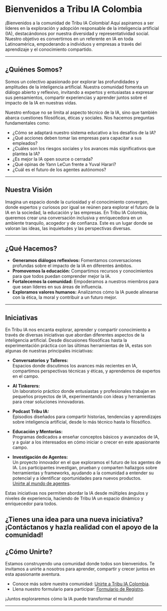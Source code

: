 # Bienvenidos a Tribu IA Colombia

¡Bienvenidos a la comunidad de Tribu IA Colombia! Aquí aspiramos a ser líderes en la exploración y adopción responsable de la inteligencia artificial (IA), destacándonos por nuestra diversidad y representatividad social. Nuestro objetivo es convertirnos en un referente en IA en toda Latinoamérica, empoderando a individuos y empresas a través del aprendizaje y el conocimiento compartido.

---

## ¿Quiénes Somos?

Somos un colectivo apasionado por explorar las profundidades y amplitudes de la inteligencia artificial. Nuestra comunidad fomenta un diálogo abierto y reflexivo, invitando a expertos y entusiastas a expresar sus pensamientos, compartir experiencias y aprender juntos sobre el impacto de la IA en nuestras vidas.

Nuestro enfoque no se limita al aspecto técnico de la IA, sino que también abarca cuestiones filosóficas, éticas y sociales. Nos hacemos preguntas fundamentales como:

- ¿Cómo se adaptará nuestro sistema educativo a los desafíos de la IA?
- ¿Qué acciones deben tomar las empresas para capacitar a sus empleados?
- ¿Cuáles son los riesgos sociales y los avances más significativos que plantea la IA?
- ¿Es mejor la IA open source o cerrada?
- ¿Qué opinas de Yann LeCun frente a Yuval Harari?
- ¿Cuál es el futuro de los agentes autónomos?

---

## Nuestra Visión

Imagina un espacio donde la curiosidad y el conocimiento convergen, donde expertos y curiosos por igual se reúnen para explorar el futuro de la IA en la sociedad, la educación y las empresas. En Tribu IA Colombia, queremos crear una conversación inclusiva y enriquecedora en un ambiente tranquilo, acogedor y de confianza. Este es un lugar donde se valoran las ideas, las inquietudes y las perspectivas diversas.

---

## ¿Qué Hacemos?

- **Generamos diálogos reflexivos:** Fomentamos conversaciones profundas sobre el impacto de la IA en diferentes ámbitos.
- **Promovemos la educación:** Compartimos recursos y conocimientos para que todos puedan comprender mejor la IA.
- **Fortalecemos la comunidad:** Empoderamos a nuestros miembros para que sean líderes en sus áreas de influencia.
- **Exploramos valores humanos:** Analizamos cómo la IA puede alinearse con la ética, la moral y contribuir a un futuro mejor.

---

## Iniciativas

En Tribu IA nos encanta explorar, aprender y compartir conocimiento a través de diversas iniciativas que abordan diferentes aspectos de la inteligencia artificial. Desde discusiones filosóficas hasta la experimentación práctica con las últimas herramientas de IA, estas son algunas de nuestras principales iniciativas:

- **Conversatorios y Talleres:**  
  Espacios donde discutimos los avances más recientes en IA, compartimos perspectivas técnicas y éticas, y aprendemos de expertos en el campo.

- **AI Tinkerers:**  
  Un laboratorio práctico donde entusiastas y profesionales trabajan en pequeños proyectos de IA, experimentando con ideas y herramientas para crear soluciones innovadoras.

- **Podcast Tribu IA:**  
  Episodios diseñados para compartir historias, tendencias y aprendizajes sobre inteligencia artificial, desde lo más técnico hasta lo filosófico.

- **Educación y Mentorías:**  
  Programas dedicados a enseñar conceptos básicos y avanzados de IA, y a guiar a los interesados en cómo iniciar o crecer en este apasionante campo.
  
- **Investigación de Agentes:**  
  Un proyecto innovador en el que exploramos el futuro de los agentes de IA. Los participantes investigan, prueban y comparten hallazgos sobre herramientas y frameworks, ayudando a la comunidad a entender su potencial y a identificar oportunidades para nuevos productos.  
  [Unirte al mundo de agentes][agentes-ia-repositorio].
  
Estas iniciativas nos permiten abordar la IA desde múltiples ángulos y niveles de experiencia, haciendo de Tribu IA un espacio dinámico y enriquecedor para todos.

¿Tienes una idea para una nueva iniciativa? ¡Contáctanos y hazla realidad con el apoyo de la comunidad!
---

## ¿Cómo Unirte?

Estamos construyendo una comunidad donde todos son bienvenidos. Te invitamos a unirte a nosotros para aprender, compartir y crecer juntos en esta apasionante aventura.

- Conoce más sobre nuestra comunidad: [Unirte a Tribu IA Colombia][tribu-link].  
- Llena nuestro formulario para participar: [Formulario de Registro][registro-link].

¡Juntos exploraremos cómo la IA puede transformar el mundo!

---

<!-- Links -->
[tribu-link]: https://chat.openai.com/g/g-bQu7DJ8cd-somos-tribu-ia-colombia
[registro-link]: https://forms.gle/tRytHcxqXY2ddWG3A
[agentes-ia-repositorio]: https://github.com/tribu-ia/documentacion-investigacion-agentes-ia

